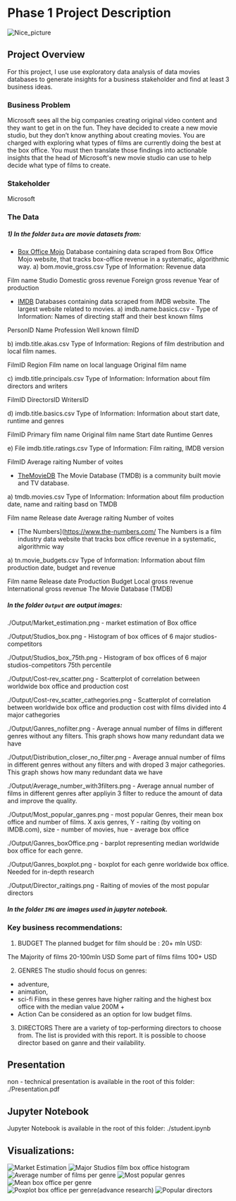 # Phase 1 Project Description

![Nice_picture](https://github.com/314ka4y/dsc-phase-1-project-v2-3/blob/master/IMG/Index.jpg?raw=true)

## Project Overview

For this project, I use use exploratory data analysis of data movies databases to generate insights for a business stakeholder and find at least 3 business ideas.

### Business Problem

Microsoft sees all the big companies creating original video content and they want to get in on the fun. They have decided to create a new movie studio, but they don’t know anything about creating movies. You are charged with exploring what types of films are currently doing the best at the box office. You must then translate those findings into actionable insights that the head of Microsoft's new movie studio can use to help decide what type of films to create.

### Stakeholder

Microsoft

### The Data

##### 1) In the folder `Data` are movie datasets from:

* [Box Office Mojo](https://www.boxofficemojo.com/)
Database containing data scraped from Box Office Mojo website, that tracks box-office revenue in a systematic, algorithmic way.
a) bom.movie_gross.csv 
Type of Information: Revenue data

Film name
Studio
Domestic gross revenue
Foreign gross revenue
Year of production

* [IMDB](https://www.imdb.com/)
Databases containing data scraped from IMDB website. The largest website related to movies.
a) imdb.name.basics.csv -
Type of Information: Names of directing staff and their best known films

PersonID
Name
Profession
Well known filmID

b) imdb.title.akas.csv 
Type of Information: Regions of film destribution and local film names.

FilmID
Region
Film name on local language
Original film name

c) imdb.title.principals.csv
Type of Information: Information about film directors and writers

FilmID
DirectorsID
WritersID

d) imdb.title.basics.csv
Type of Information: Information about start date, runtime and genres

FilmID
Primary film name
Original film name
Start date
Runtime
Genres

e) File imdb.title.ratings.csv
Type of Information: Film raiting, IMDB version

FilmID
Average raiting
Number of voites

* [TheMovieDB](https://www.themoviedb.org/)
The Movie Database (TMDB) is a community built movie and TV database.

a) tmdb.movies.csv Type of Information: Information about film production date, name and raiting basd on TMDB

Film name
Release date
Average raiting
Number of voites

* [The Numbers](https://www.the-numbers.com/
The Numbers is a film industry data website that tracks box office revenue in a systematic, algorithmic way 

a) tn.movie_budgets.csv Type of Information: Information about film production date, budget and revenue

Film name
Release date
Production Budget
Local gross revenue
International gross revenue
The Movie Database (TMDB)



##### In the folder `Output` are output images:

./Output/Market_estimation.png - market estimation of Box office

./Output/Studios_box.png - Histogram of box offices of 6 major studios-competitors

./Output/Studios_box_75th.png - Histogram of box offices of 6 major studios-competitors 75th percentile

./Output/Cost-rev_scatter.png - Scatterplot of correlation between worldwide box office and production cost

./Output/Cost-rev_scatter_cathegories.png - Scatterplot of correlation between worldwide box office and production cost with films divided into 4 major cathegories

./Output/Ganres_nofilter.png - Average annual number of films in different genres without any filters. This graph shows how many redundant data we have

./Output/Distribution_closer_no_filter.png  - Average annual number of films in different genres without any filters and with droped 3 major cathegories. This graph shows how many redundant data we have

./Output/Average_number_with3filters.png - Average annual number of films in different genres after appliyin 3 filter to reduce the amount of data and improve the quality.

./Output/Most_popular_ganres.png - most popular Genres, their mean box office and number of films. X axis genres, Y - raiting (by voiting on IMDB.com), size - number of movies, hue - average box office

./Output/Ganres_boxOffice.png   - barplot representing median worldwide box office for each genre.

./Output/Ganres_boxplot.png - boxplot for each genre worldwide box office. Needed for in-depth research

./Output/Director_raitings.png - Raiting of movies of the most popular directors 


##### In the folder `IMG` are images used in jupyter notebook.


### Key business recommendations:

1) BUDGET
The planned budget for film should be : 20+ mln USD:

The Majority of films 20-100mln USD
Some part of films films 100+ USD

2) GENRES
The studio should focus on genres: 
- adventure,
- animation,
- sci-fi
Films in these genres have higher raiting and the highest box office with the median value 200M +
- Action 
Can be considered as an option for low budget films. 

3) DIRECTORS
There are a variety of top-performing directors to choose from. The list is provided with this report.
It is possible to choose director based on ganre and their vailability. 

## Presentation

non - technical presentation is available in the root of this folder:
./Presentation.pdf

## Jupyter Notebook

Jupyter Notebook is available in the root of this folder:
./student.ipynb


## Visualizations:

![Market Estimation](https://github.com/314ka4y/dsc-phase-1-project-v2-3/blob/master/Output/Market_estimation.png)
![Major Studios film box office histogram](https://github.com/314ka4y/dsc-phase-1-project-v2-3/blob/master/Output/Studios_box.png)
![Average number of films per genre](https://github.com/314ka4y/dsc-phase-1-project-v2-3/blob/master/Output/Average_number_with3filters.png)
![Most popular genres](https://github.com/314ka4y/dsc-phase-1-project-v2-3/blob/master/Output/Most_popular_ganres.png)
![Mean box office per genre](https://github.com/314ka4y/dsc-phase-1-project-v2-3/blob/master/Output/Ganres_boxOffice.png)
![Poxplot box office per genre(advance research)](https://github.com/314ka4y/dsc-phase-1-project-v2-3/blob/master/Output/Ganres_boxplot.png)
![Popular directors](https://github.com/314ka4y/dsc-phase-1-project-v2-3/blob/master/Output/Director_raitings.png)

